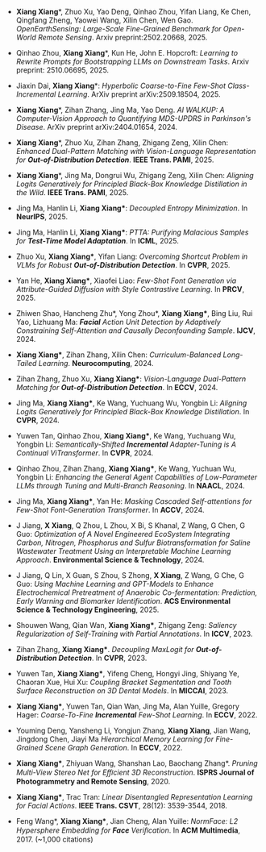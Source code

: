 
- <b>Xiang Xiang</b>*, Zhuo Xu, Yao Deng, Qinhao Zhou, Yifan Liang, Ke Chen, Qingfang Zheng, Yaowei Wang, Xilin Chen, Wen Gao. <i>OpenEarthSensing: Large-Scale Fine-Grained Benchmark for Open-World Remote Sensing</i>. Arxiv preprint:2502.20668, 2025.

- Qinhao Zhou, <b>Xiang Xiang</b>*, Kun He, John E. Hopcroft: <i>Learning to Rewrite Prompts for Bootstrapping LLMs on Downstream Tasks</i>. Arxiv preprint: 2510.06695, 2025.

- Jiaxin Dai, <b>Xiang Xiang</b>*: <i>Hyperbolic Coarse-to-Fine Few-Shot Class-Incremental Learning</i>. ArXiv preprint arXiv:2509.18504, 2025.

- <b>Xiang Xiang</b>*, Zihan Zhang, Jing Ma, Yao Deng. <i>AI WALKUP: A Computer-Vision Approach to Quantifying MDS-UPDRS in Parkinson's Disease</i>. ArXiv preprint arXiv:2404.01654, 2024.

- <b>Xiang Xiang</b>*, Zhuo Xu, Zihan Zhang, Zhigang Zeng, Xilin Chen: <i>Enhanced Dual-Pattern Matching with Vision-Language Representation for <b>Out-of-Distribution Detection</b></i>. <b>IEEE Trans. PAMI</b>, 2025.

- <b>Xiang Xiang</b>*, Jing Ma, Dongrui Wu, Zhigang Zeng, Xilin Chen: <i>Aligning Logits Generatively for Principled Black-Box Knowledge Distillation in the Wild</b></i>. <b>IEEE Trans. PAMI</b>, 2025.

- Jing Ma, Hanlin Li, <b>Xiang Xiang*</b>: <i>Decoupled Entropy Minimization</i>. In <b>NeurIPS</b>, 2025.

- Jing Ma, Hanlin Li, <b>Xiang Xiang*</b>: <i>PTTA: Purifying Malacious Samples for <b>Test-Time Model Adaptation</b></i>. In <b>ICML</b>, 2025.

- Zhuo Xu, <strong>Xiang Xiang*</strong>,  Yifan Liang:  <i>Overcoming Shortcut Problem in VLMs for Robust <b>Out-of-Distribution Detection</b></i>. In <strong>CVPR</strong>, 2025.

- Yan He, <strong>Xiang Xiang*</strong>, Xiaofei Liao: <i>Few-Shot Font Generation via Attribute-Guided Diffusion with Style Contrastive Learning</i>. In <strong>PRCV</strong>, 2025.

- Zhiwen Shao, Hancheng Zhu*, Yong Zhou*, <strong>Xiang Xiang*</strong>, Bing Liu, Rui Yao, Lizhuang Ma: <i><b>Facial</b> Action Unit Detection by Adaptively Constraining Self-Attention and Causally Deconfounding Sample</i>. <strong>IJCV</strong>, 2024.  

- <strong>Xiang Xiang*</strong>, Zihan Zhang, Xilin Chen: <i>Curriculum-Balanced Long-Tailed Learning</i>. <strong>Neurocomputing</strong>, 2024.  

-  Zihan  Zhang,  Zhuo  Xu,  <strong>Xiang Xiang*</strong>:  <i>Vision-Language Dual-Pattern Matching for <b>Out-of-Distribution Detection</b></i>. In <strong>ECCV</strong>, 2024.  

- Jing Ma, <strong>Xiang Xiang*</strong>, Ke Wang, Yuchuang Wu, Yongbin Li: <i>Aligning Logits Generatively for Principled Black-Box Knowledge Distillation</i>. In <strong>CVPR</strong>, 2024.  

- Yuwen Tan, Qinhao Zhou, <strong>Xiang Xiang*</strong>,  Ke Wang, Yuchuang Wu, Yongbin Li: <i>Semantically-Shifted <b>Incremental</b> Adapter-Tuning is A Continual ViTransformer</i>. In <strong>CVPR</strong>, 2024.   

-  Qinhao  Zhou,  Zihan  Zhang,  <strong>Xiang Xiang*</strong>,  Ke Wang, Yuchuan Wu, Yongbin Li: <i>Enhancing the General Agent Capabilities of Low-Parameter LLMs through Tuning and Multi-Branch Reasoning</i>. In <strong>NAACL</strong>, 2024.  

- Jing Ma, <strong>Xiang Xiang*</strong>, Yan He: <i>Masking Cascaded Self-attentions for Few-Shot Font-Generation Transformer</i>. In <strong>ACCV</strong>, 2024.

- J Jiang, <strong>X Xiang</strong>, Q Zhou, L Zhou, X Bi, S Khanal, Z Wang, G Chen, G Guo: <i>Optimization of A Novel Engineered EcoSystem Integrating Carbon, Nitrogen, Phosphorus and Sulfur Biotransformation for Saline Wastewater Treatment Using an Interpretable Machine Learning Approach</i>. <strong>Environmental Science & Technology</strong>, 2024. 

- J Jiang, Q Lin, X Guan, S Zhou, S Zhong, <strong>X Xiang</strong>, Z Wang, G Che, G Guo: <i>Using Machine Learning and GPT-Models to Enhance Electrochemical Pretreatment of Anaerobic Co-fermentation: Prediction, Early Warning and Biomarker Identification</i>. <strong>ACS Environmental Science & Technology Engineering</strong>, 2025.

- Shouwen Wang, Qian Wan, <strong>Xiang Xiang*</strong>, Zhigang Zeng: <i>Saliency Regularization of Self-Training with Partial Annotations</i>. In <strong>ICCV</strong>, 2023.  

- Zihan Zhang, <strong>Xiang Xiang*</strong>. <i>Decoupling MaxLogit for <b>Out-of-Distribution Detection</b></i>. In <strong>CVPR</strong>, 2023.  

-  Yuwen Tan,  <strong>Xiang Xiang*</strong>,  Yifeng  Cheng,  Hongyi  Jing,  Shiyang  Ye,  Chaoran  Xue,  Hui  Xu:  <i>Coupling Bracket Segmentation and Tooth Surface Reconstruction on 3D Dental Models</i>. In <strong>MICCAI</strong>, 2023.  

-  <strong>Xiang Xiang*</strong>,  Yuwen  Tan,  Qian  Wan,  Jing  Ma,  Alan  Yuille,  Gregory  Hager:  <i>Coarse-To-Fine <b>Incremental</b> Few-Shot Learning</i>. In <strong>ECCV</strong>, 2022.  

- Youming Deng, Yansheng Li, Yongjun Zhang, <strong>Xiang Xiang</strong>, Jian Wang, Jingdong Chen, Jiayi Ma  <i>Hierarchical Memory Learning for Fine-Grained Scene Graph Generation</i>. In <strong>ECCV</strong>, 2022.  

- <strong>Xiang Xiang*</strong>, Zhiyuan Wang, Shanshan Lao, Baochang Zhang*. <i>Pruning  Multi-View Stereo Net for Eﬃcient 3D Reconstruction</i>. <strong>ISPRS Journal of Photogrammetry and Remote Sensing</strong>, 2020.  

- <strong>Xiang Xiang*</strong>, Trac Tran: <i>Linear Disentangled Representation Learning for Facial Actions</i>. <strong>IEEE Trans. CSVT</strong>, 28(12): 3539-3544, 2018.  

-  Feng Wang*, <strong>Xiang Xiang*</strong>, Jian Cheng, Alan Yuille: <i>NormFace: L2 Hypersphere Embedding for <b>Face</b> Veriﬁcation</i>. In <strong>ACM Multimedia</strong>, 2017. (~1,000 citations)  





